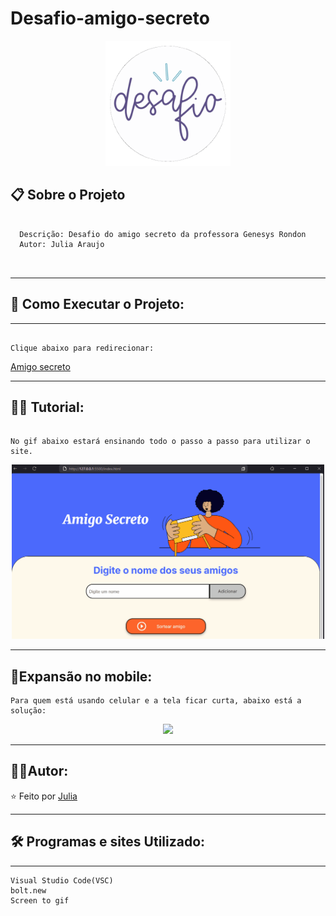 # Desafio-amigo-secreto

<div align="center">
  <img src="desafio.gif" alt'Desafio imagem animada'
  width="200"/>
</div>


## 📋 Sobre o Projeto

```

  Descrição: Desafio do amigo secreto da professora Genesys Rondon
  Autor: Julia Araujo
  


```







---

## 🚀 Como Executar o Projeto:



---


```

Clique abaixo para redirecionar:

```

[Amigo secreto](https://lordnecoreal.github.io/Desafio-amigo-secreto-concluido/)

---

## 👨‍🏫 Tutorial:

```

No gif abaixo estará ensinando todo o passo a passo para utilizar o site.

```
<div align="center">
  <img src="tutorial amigo secreto pc.gif" alt'Sorteio'
  width="500"/>
</div>




---

## 📱Expansão no mobile:

```
Para quem está usando celular e a tela ficar curta, abaixo está a solução:

```




<div align="center">
  <img src="Tutorial amigo secreto mobile" alt'Expansão mobile'
  width="300"/>
</div>

---


## 🦸‍♀️Autor:

⭐️ Feito por [Julia](https://github.com/juharaujo19)

---

## 🛠️ Programas e sites Utilizado:

---

```
Visual Studio Code(VSC) 
bolt.new
Screen to gif

```
